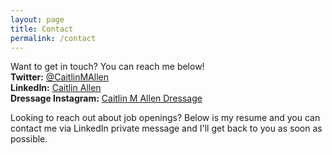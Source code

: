 ```yaml
---
layout: page
title: Contact
permalink: /contact
---
```


Want to get in touch? You can reach me below!<br/>
**Twitter:** [@CaitlinMAllen](https://twitter.com/CaitlinMAllenn)<br/>
**LinkedIn:** [Caitlin Allen](https://www.linkedin.com/in/caitlinallenn/)<br/>
**Dressage Instagram:** [Caitlin M Allen Dressage](https://www.instagram.com/caitlinmallendressage/)<br/>



Looking to reach out about job openings? Below is my resume and you can contact me via LinkedIn private message and I'll get back to you as soon as possible.

<object data="/assets/Caitlin M._Allen_Resume.pdf" width="900" height="800" type='application/pdf'/>
